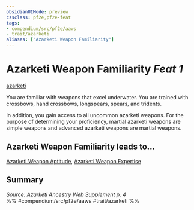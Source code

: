 ```yaml
---
obsidianUIMode: preview
cssclass: pf2e,pf2e-feat
tags:
- compendium/src/pf2e/aaws
- trait/azarketi
aliases: ["Azarketi Weapon Familiarity"]
---
```

# Azarketi Weapon Familiarity  *Feat 1*  
[azarketi](/rules/traits/azarketi-loag.md)  


You are familiar with weapons that excel underwater. You are trained with crossbows, hand crossbows, longspears, spears, and tridents.

In addition, you gain access to all uncommon azarketi weapons. For the purpose of determining your proficiency, martial azarketi weapons are simple weapons and advanced azarketi weapons are martial weapons.

## Azarketi Weapon Familiarity leads to...

[Azarketi Weapon Aptitude](/compendium/feats/azarketi-weapon-aptitude-aaws.md), [Azarketi Weapon Expertise](/compendium/feats/azarketi-weapon-expertise-aaws.md)

## Summary

*Source: Azarketi Ancestry Web Supplement p. 4*  
%% #compendium/src/pf2e/aaws #trait/azarketi %%